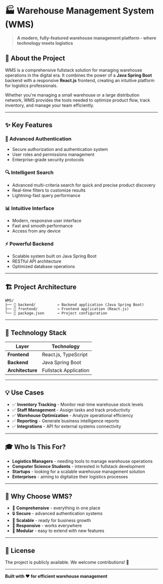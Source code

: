 # 🏭 Warehouse Management System (WMS)

> **A modern, fully-featured warehouse management platform - where technology meets logistics**

## 🎯 About the Project

WMS is a comprehensive fullstack solution for managing warehouse operations in the digital era. It combines the power of a **Java Spring Boot** backend with a responsive **React.js** frontend, creating an intuitive platform for logistics professionals.

Whether you're managing a small warehouse or a large distribution network, WMS provides the tools needed to optimize product flow, track inventory, and manage your team efficiently.

---

## ✨ Key Features

### 🔐 Advanced Authentication
- Secure authorization and authentication system
- User roles and permissions management
- Enterprise-grade security protocols

### 🔍 Intelligent Search
- Advanced multi-criteria search for quick and precise product discovery
- Real-time filters to customize results
- Lightning-fast query performance

### 📊 Intuitive Interface
- Modern, responsive user interface
- Fast and smooth performance
- Access from any device

### ⚡ Powerful Backend
- Scalable system built on Java Spring Boot
- RESTful API architecture
- Optimized database operations

---

## 🏗️ Project Architecture

```
WMS/
├── 📁 backend/          → Backend application (Java Spring Boot)
├── 📁 frontend/         → Frontend application (React.js)
└── 📄 package.json      → Project configuration
```

---

## 🚀 Technology Stack

| Layer | Technology |
|-------|------------|
| **Frontend** | React.js, TypeScript |
| **Backend** | Java Spring Boot |
| **Architecture** | Fullstack Application |

---

## 💡 Use Cases

- ✅ **Inventory Tracking** - Monitor real-time warehouse stock levels
- ✅ **Staff Management** - Assign tasks and track productivity
- ✅ **Warehouse Optimization** - Analyze operational efficiency
- ✅ **Reporting** - Generate business intelligence reports
- ✅ **Integrations** - API for external systems connectivity

---

## 🎓 Who Is This For?

- **Logistics Managers** - needing tools to manage warehouse operations
- **Computer Science Students** - interested in fullstack development
- **Startups** - looking for a scalable warehouse management solution
- **Enterprises** - aiming to digitalize their logistics processes

---

## 🌟 Why Choose WMS?

- 🎯 **Comprehensive** - everything in one place
- 🔒 **Secure** - advanced authentication systems
- 🚀 **Scalable** - ready for business growth
- 📱 **Responsive** - works everywhere
- 🔄 **Modular** - easy to extend with new features

---

## 📝 License

The project is publicly available. We welcome contributions! 🤝

---

**Built with ❤️ for efficient warehouse management**

